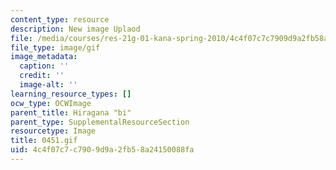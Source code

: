 ```yaml
---
content_type: resource
description: New image Uplaod
file: /media/courses/res-21g-01-kana-spring-2010/4c4f07c7c7909d9a2fb58a24150088fa_0451.gif
file_type: image/gif
image_metadata:
  caption: ''
  credit: ''
  image-alt: ''
learning_resource_types: []
ocw_type: OCWImage
parent_title: Hiragana "bi"
parent_type: SupplementalResourceSection
resourcetype: Image
title: 0451.gif
uid: 4c4f07c7-c790-9d9a-2fb5-8a24150088fa
---
```

